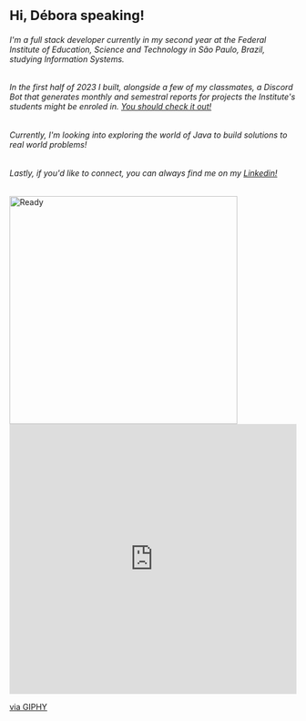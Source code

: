 # <sub>Hi, Débora speaking!
###### I'm a full stack developer currently in my second year at the Federal Institute of Education, Science and Technology in São Paulo, Brazil, studying Information Systems. 
###### In the first half of 2023 I built, alongside a few of my classmates, a Discord Bot that generates monthly and semestral reports for projects the Institute's students might be enroled in. [You should check it out!](https://github.com/ifspvislab/ifsp-report-bot) 
###### Currently, I'm looking into exploring the world of Java to build solutions to real world problems!
###### Lastly, if you'd like to connect, you can always find me on my [Linkedin!](https://www.linkedin.com/in/debora-evilaine-dev/)</sub>

<img align="center" alt="Ready" width="400" src="https://media.giphy.com/media/v1.Y2lkPTc5MGI3NjExcXhvNHVvNjl0Z201dTVydGV2enptMnlhaWJuZWI0bnkwYW5sdXlxbSZlcD12MV9pbnRlcm5hbF9naWZfYnlfaWQmY3Q9Zw/CjmvTCZf2U3p09Cn0h/giphy.gif">

<div style="width:100%;height:0;padding-bottom:94%;position:relative;"><iframe src="https://giphy.com/embed/CjmvTCZf2U3p09Cn0h" width="100%" height="100%" style="position:absolute" frameBorder="0" class="giphy-embed" allowFullScreen></iframe></div><p><a href="https://giphy.com/gifs/leroypatterson-cat-glasses-CjmvTCZf2U3p09Cn0h">via GIPHY</a></p>
<!--
**debora-evilaine/debora-evilaine** is a ✨ _special_ ✨ repository because its `README.md` (this file) appears on your GitHub profile.

Here are some ideas to get you started:

- 🔭 I’m currently working on ...
- 🌱 I’m currently learning ...
- 👯 I’m looking to collaborate on ...
- 🤔 I’m looking for help with ...
- 💬 Ask me about ...
- 📫 How to reach me: ...
- 😄 Pronouns: ...
- ⚡ Fun fact: ...
-->

